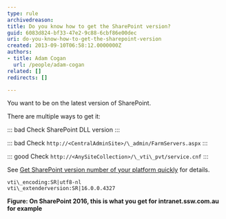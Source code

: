 ```yaml
---
type: rule
archivedreason: 
title: Do you know how to get the SharePoint version?
guid: 6083d824-bf33-47e2-9c88-6cbf86e00dec
uri: do-you-know-how-to-get-the-sharepoint-version
created: 2013-09-10T06:58:12.0000000Z
authors:
- title: Adam Cogan
  url: /people/adam-cogan
related: []
redirects: []

---
```


You want to be on the latest version of SharePoint.

There are multiple ways to get it:

::: bad
Check SharePoint DLL version
:::

::: bad
Check `http://<CentralAdminSite>/\_admin/FarmServers.aspx`
:::

::: good
Check `http://<AnySiteCollection>/\_vti\_pvt/service.cnf`
:::

See [Get SharePoint version number of your platform quickly](https://jeremythake.com/get-sharepoint-version-number-of-your-platform-quickly-6d092d2d1aff) for details.

<!--endintro-->

``` dotnet
vti\_encoding:SR|utf8-nl 
vti\_extenderversion:SR|16.0.0.4327  
```
**Figure: On SharePoint 2016, this is what you get for intranet.ssw.com.au for example**
